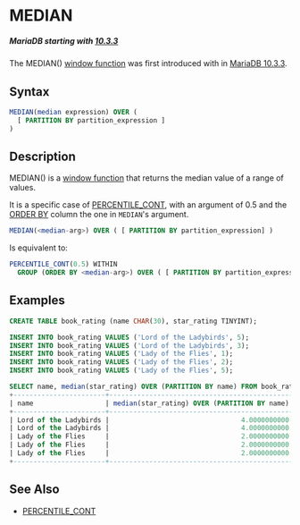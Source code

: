 # MEDIAN

##### MariaDB starting with [10.3.3](/kb/en/mariadb-1033-release-notes/)

The MEDIAN() [window function](/built-in-functions/special-functions/window-functions/) was first introduced with in [MariaDB 10.3.3](/kb/en/mariadb-1033-release-notes/).

## Syntax

```sql
MEDIAN(median expression) OVER (
  [ PARTITION BY partition_expression ] 
)
```

## Description

MEDIAN() is a [window function](/built-in-functions/special-functions/window-functions/) that returns the median value of a range of values.

It is a specific case of [PERCENTILE_CONT](/built-in-functions/special-functions/window-functions/percentile_cont/), with an argument of 0.5 and the [ORDER BY](/sql-statements-structure/sql-statements/data-manipulation/selecting-data/order-by/) column the one in `MEDIAN`'s argument. <br>

```sql
MEDIAN(<median-arg>) OVER ( [ PARTITION BY partition_expression] )
```

Is equivalent to:<br>

```sql
PERCENTILE_CONT(0.5) WITHIN 
  GROUP (ORDER BY <median-arg>) OVER ( [ PARTITION BY partition_expression ])
```

## Examples

```sql
CREATE TABLE book_rating (name CHAR(30), star_rating TINYINT);

INSERT INTO book_rating VALUES ('Lord of the Ladybirds', 5);
INSERT INTO book_rating VALUES ('Lord of the Ladybirds', 3);
INSERT INTO book_rating VALUES ('Lady of the Flies', 1);
INSERT INTO book_rating VALUES ('Lady of the Flies', 2);
INSERT INTO book_rating VALUES ('Lady of the Flies', 5);

SELECT name, median(star_rating) OVER (PARTITION BY name) FROM book_rating;
+-----------------------+----------------------------------------------+
| name                  | median(star_rating) OVER (PARTITION BY name) |
+-----------------------+----------------------------------------------+
| Lord of the Ladybirds |                                 4.0000000000 |
| Lord of the Ladybirds |                                 4.0000000000 |
| Lady of the Flies     |                                 2.0000000000 |
| Lady of the Flies     |                                 2.0000000000 |
| Lady of the Flies     |                                 2.0000000000 |
+-----------------------+----------------------------------------------+
```

## See Also

- [PERCENTILE_CONT](/built-in-functions/special-functions/window-functions/percentile_cont/)